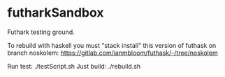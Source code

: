 # futharkSandbox
Futhark testing ground.

To rebuild with haskell you must "stack install" this version of futhask on branch noskolem:
https://gitlab.com/ianmbloom/futhask/-/tree/noskolem


Run test: ./testScript.sh
Just build: ./rebuild.sh
